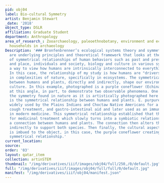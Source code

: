 ```yaml
---
pid: obj04
label: Bio-cultural Symmetry
artist: Benjamin Stewart
_date: '2018'
object_type: DSLR
affiliation: Graduate Student
department: Anthropology
area_of_research_: Zooarchaeology, paleoethnobotany, environment and ecology, and
  households in archaeology
Description: '### Bronfenbrenner’s ecological systems theory and symmetrical archaeology
  are underlying principles and theoretical framework that looks at the arrangements
  of symmetrical relationships of human behaviors such as past and present, people
  and place, individuals and society, biology and culture in various systems. It is
  a way to view how humans are intrinsically interconnected to everything in our world.
  In this case, the relationship of my study is how humans are "drivers" or "actors"
  in complexities of nature, specifically in ecosystems. The symmetrical relationship
  between humans and plants, directly and indirectly, shape our environment and our
  culture. In this example, photographed is a purple coneflower (Echinacea purpurea)
  at this angle, in part, to demonstrate two observable phenomena. One is to show
  the symmetry found in nature as it is artistically photographed here and the other
  is the symmetrical relationship between humans and plants. E. purpurea was and is
  widely used by the Plains Indians and Choctaw Native Americans for a painkiller,
  cough treatment, and gastro-intestinal aid and later used as an immune-stimulant
  in modern medicine. This symmetrical relationship established that the human need
  for medicinal treatment which slowly turns into a symbiotic relationship making
  a connection between humans and plants. The connection then alters the environment
  indirectly to support both species. Then finally, the cultural aspect of humanity
  is imbued to the object, in this case, the purple coneflower creating the bio-cultural
  symmetrical relationship.'
current_location: 
source: 
order: '03'
layout: qatar_item
collection: artinSTEM
thumbnail: "/img/derivatives/iiif/images/obj04/full/250,/0/default.jpg"
full: "/img/derivatives/iiif/images/obj04/full/full/0/default.jpg"
manifest: "/img/derivatives/iiif/obj04/manifest.json"
---
```

